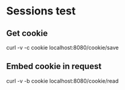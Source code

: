 # Sessions test

## Get cookie
curl -v -c cookie localhost:8080/cookie/save

## Embed cookie in request
curl -v -b cookie localhost:8080/cookie/read
